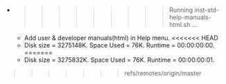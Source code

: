 * >>>>>>>>> Running inst-std-help-manuals-html.sh ...
  * Add user & developer manuals(html) in Help menu.
<<<<<<< HEAD
  * Disk size = 3275148K. Space Used = 76K. Runtime = 00:00:00:00.
=======
  * Disk size = 3275832K. Space Used = 76K. Runtime = 00:00:00:01.
>>>>>>> refs/remotes/origin/master
